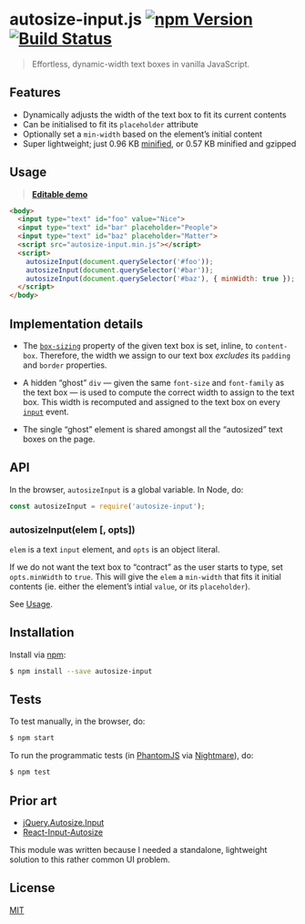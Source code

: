 # autosize-input.js [![npm Version](http://img.shields.io/npm/v/autosize-input.svg?style=flat)](https://www.npmjs.org/package/autosize-input) [![Build Status](https://img.shields.io/travis/yuanqing/autosize-input.svg?branch=master&style=flat)](https://travis-ci.org/yuanqing/autosize-input)

> Effortless, dynamic-width text boxes in vanilla JavaScript.

## Features

- Dynamically adjusts the width of the text box to fit its current contents
- Can be initialised to fit its `placeholder` attribute
- Optionally set a `min-width` based on the element&rsquo;s initial content
- Super lightweight; just 0.96 KB [minified](autosize-input.min.js), or 0.57 KB minified and gzipped

## Usage

> [**Editable demo**](http://jsfiddle.net/98k622ah/)

```html
<body>
  <input type="text" id="foo" value="Nice">
  <input type="text" id="bar" placeholder="People">
  <input type="text" id="baz" placeholder="Matter">
  <script src="autosize-input.min.js"></script>
  <script>
    autosizeInput(document.querySelector('#foo'));
    autosizeInput(document.querySelector('#bar'));
    autosizeInput(document.querySelector('#baz'), { minWidth: true });
  </script>
</body>
```

## Implementation details

- The [`box-sizing`](https://developer.mozilla.org/en-US/docs/Web/CSS/box-sizing) property of the given text box is set, inline, to `content-box`. Therefore, the width we assign to our text box *excludes* its `padding` and `border` properties.

- A hidden &ldquo;ghost&rdquo; `div` &mdash; given the same `font-size` and `font-family` as the text box &mdash; is used to compute the correct width to assign to the text box. This width is recomputed and assigned to the text box on every [`input`](https://developer.mozilla.org/en-US/docs/Web/Events/input) event.

- The single &ldquo;ghost&rdquo; element is shared amongst all the &ldquo;autosized&rdquo; text boxes on the page.

## API

In the browser, `autosizeInput` is a global variable. In Node, do:

```js
const autosizeInput = require('autosize-input');
```

### autosizeInput(elem [, opts])

`elem` is a text `input` element, and `opts` is an object literal.

If we do not want the text box to &ldquo;contract&rdquo; as the user starts to type, set `opts.minWidth` to `true`. This will give the `elem` a `min-width` that fits it initial contents (ie. either the element&rsquo;s intial `value`, or its `placeholder`).

See [Usage](#usage).

## Installation

Install via [npm](https://npmjs.com):

```sh
$ npm install --save autosize-input
```

## Tests

To test manually, in the browser, do:

```sh
$ npm start
```

To run the programmatic tests (in [PhantomJS](http://phantomjs.org/) via [Nightmare](https://github.com/segmentio/nightmare)), do:

```sh
$ npm test
```

## Prior art

- [jQuery.Autosize.Input](https://github.com/MartinF/jQuery.Autosize.Input)
- [React-Input-Autosize](https://github.com/JedWatson/react-input-autosize)

This module was written because I needed a standalone, lightweight solution to this rather common UI problem.

## License

[MIT](LICENSE)
